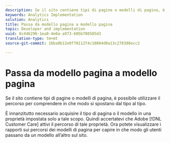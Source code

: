 ```yaml
---
description: Se il sito contiene tipi di pagine o modelli di pagina, è possibile utilizzare il percorso per comprendere in che modo si spostano dal tipo al tipo.
keywords: Analytics Implementation
solution: Analytics
title: Passa da modello pagina a modello pagina
topic: Developer and implementation
uuid: 8c446290-1ea8-4e0a-a973-685b700585d3
translation-type: tm+mt
source-git-commit: 16ba0b12e0f70112f4c10804d0a13c278388ecc2

---
```



# Passa da modello pagina a modello pagina

Se il sito contiene tipi di pagine o modelli di pagina, è possibile utilizzare il percorso per comprendere in che modo si spostano dal tipo al tipo.

È innanzitutto necessario acquisire il tipo di pagina o il modello in una proprietà impostata solo a tale scopo. Quindi accertatevi che Adobe [!DNL Customer Care] attivi il percorso di tale proprietà. Ora potete visualizzare i rapporti sui percorsi dei modelli di pagina per capire in che modo gli utenti passano da un modello all’altro sul sito.
